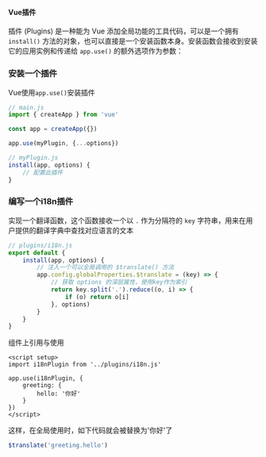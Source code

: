 #### Vue插件

插件 (Plugins) 是一种能为 Vue 添加全局功能的工具代码，可以是一个拥有 `install()` 方法的对象，也可以直接是一个安装函数本身。安装函数会接收到安装它的应用实例和传递给 `app.use()` 的额外选项作为参数：

### 安装一个插件
Vue使用`app.use()`安装插件
```js
// main.js
import { createApp } from 'vue'

const app = createApp({})

app.use(myPlugin, {...options})
```
```js
// myPlugin.js
install(app, options) {
    // 配置此插件
}
```

### 编写一个i18n插件

实现一个翻译函数，这个函数接收一个以 `.` 作为分隔符的 `key` 字符串，用来在用户提供的翻译字典中查找对应语言的文本
```js
// plugins/i18n.js
export default {
    install(app, options) {
        // 注入一个可以全局调用的 $translate() 方法
        app.config.globalProperties.$translate = (key) => {
            // 获取 options 的深层属性，使用key作为索引
            return key.split('.').reduce((o, i) => {
                if (o) return o[i]
            }, options)
        }
    }
}
```
组件上引用与使用
```vue
<script setup>
import i18nPlugin from '../plugins/i18n.js'

app.use(i18nPlugin, {
    greeting: {
        hello: '你好'
    }
})
</script>
```
这样，在全局使用时，如下代码就会被替换为'你好'了
```js
$translate('greeting.hello')
```
